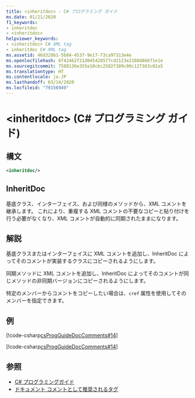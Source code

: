 ```yaml
---
title: <inheritdoc> - C# プログラミング ガイド
ms.date: 01/21/2020
f1_keywords:
- inheritdoc
- <inheritdoc>
helpviewer_keywords:
- <inheritdoc> C# XML tag
- inheritdoc C# XML tag
ms.assetid: 46d329b1-5b84-4537-9e17-73ca97313e4e
ms.openlocfilehash: 6f42462f21d045428577cd2123e2180d866f1e1e
ms.sourcegitcommit: 7588136e355e10cbc2582f389c90c127363c02a5
ms.translationtype: HT
ms.contentlocale: ja-JP
ms.lasthandoff: 03/14/2020
ms.locfileid: "79156949"
---
```

# <a name="inheritdoc-c-programming-guide"></a>\<inheritdoc> (C# プログラミング ガイド)

## <a name="syntax"></a>構文  
  
```xml  
<inheritdoc/>
```  

## <a name="inheritdoc"></a>InheritDoc

基底クラス、インターフェイス、および同様のメソッドから、XML コメントを継承します。 これにより、重複する XML コメントの不要なコピーと貼り付けを行う必要がなくなり、XML コメントが自動的に同期されたままになります。
  
## <a name="remarks"></a>解説  
基底クラスまたはインターフェイスに XML コメントを追加し、InheritDoc によってそのコメントが実装するクラスにコピーされるようにします。

同期メソッドに XML コメントを追加し、InheritDoc によってそのコメントが同じメソッドの非同期バージョンにコピーされるようにします。  

特定のメンバーからコメントをコピーしたい場合は、`cref` 属性を使用してそのメンバーを指定できます。
  
## <a name="examples"></a>例
[!code-csharp[csProgGuideDocComments#14](~/samples/snippets/csharp/VS_Snippets_VBCSharp/csProgGuideDocComments/CS/DocComments.cs#16)]  

[!code-csharp[csProgGuideDocComments#14](~/samples/snippets/csharp/VS_Snippets_VBCSharp/csProgGuideDocComments/CS/DocComments.cs#17)]  

## <a name="see-also"></a>参照

- [C# プログラミングガイド](../index.md)
- [ドキュメント コメントとして推奨されるタグ](./recommended-tags-for-documentation-comments.md)
